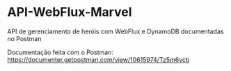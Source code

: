 # API-WebFlux-Marvel
API de gerenciamento de heróis com WebFlux e DynamoDB documentadas no Postman

Documentação feita com o Postman: https://documenter.getpostman.com/view/10615974/Tz5m6ycb
